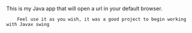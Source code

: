 

This is my Java app that will open a url in your default browser.

		Feel use it as you wish, it was a good project to begin working with Javax swing